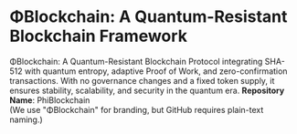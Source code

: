 # ΦBlockchain: A Quantum-Resistant Blockchain Framework
ΦBlockchain: A Quantum-Resistant Blockchain Protocol integrating SHA-512 with quantum entropy, adaptive Proof of Work, and zero-confirmation transactions. With no governance changes and a fixed token supply, it ensures stability, scalability, and security in the quantum era.
**Repository Name**: PhiBlockchain  
(We use "ΦBlockchain" for branding, but GitHub requires plain-text naming.)
